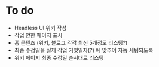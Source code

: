 # To do

- Headless UI 위키 작성
- 작업 안한 페이지 표시
- 홈 콘텐츠 (위키, 블로그 각각 최신 5개정도 리스팅?)
- 최종 수정일을 실제 작업 커밋일자(?) 에 맞추어 자동 세팅되도록
- 위키 페이지 최종 수정일 순서대로 리스팅
